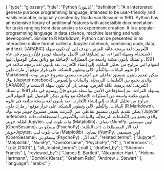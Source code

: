 {
    "type": "glossary",
    "title": "Python (بايثون)",
    "definition": "A n interpreted general-purpose programming language, intended to be user-friendly and easily readable, originally created by Guido van Rossum in 1991. Python has an extensive library of additional features with accessible documentation for tasks ranging from data analysis to experiment creation. It is a popular programming language in data science, machine learning and web development. Similar to R Markdown, Python can be presented in an interactive online format called a Jupyter notebook, combining code, data, and text. [:ARABIC] التَّعريف: لغة برمجة عامَّة الغرض، تهدف إلى أن تكون سهلة الاستخدام وسهلة القراءة.  تم إنشاؤها في الأصل بواسطة غويدو فإنَّ روسوم في عام 1991. و تمتلك بايثون مكتبة واسعة من المميّزات الإضافيَّة مع وثائق يمكن الوصول إليها للمهام التي تتراوح من تحليل البيانات إلى إنشاء التَّجارب. تعد بايثون لغة برمجة شائعة في علوم البيانات، والتَّعلُّم الآلي وتطوير الشبكة. على غرار موقع آر مارك داون (R Markdown)، يمكن تقديم بايثون بتنسيق تفاعلي عبر الإنترنت يسمى مشروع جوبتر نوت بوك (Jupyter notebook)، والذي يجمع بين التَّعليمات البرمجيَّة، والبيانات والنُّصوص. [:ARABIC] التَّعريف: لغة برمجة عامَّة الغرض، تهدف إلى أن تكون سهلة الاستخدام وسهلة القراءة.  تم إنشاؤها في الأصل بواسطة غويدو فإنَّ روسوم في عام 1991. و تمتلك بايثون مكتبة واسعة من المميّزات الإضافيَّة مع وثائق يمكن الوصول إليها للمهام التي تتراوح من تحليل البيانات إلى إنشاء التَّجارب. تعد بايثون لغة برمجة شائعة في علوم البيانات، والتَّعلُّم الآلي وتطوير الشبكة. على غرار موقع آر مارك داون (R Markdown)، يمكن تقديم بايثون بتنسيق تفاعلي عبر الإنترنت يسمى مشروع جوبتر نوت بوك (Jupyter notebook)، والذي يجمع بين التَّعليمات البرمجيَّة، والبيانات والنُّصوص. المصطلحات ذات الصِّلة: جوبترJupyter، مات بلوت ليب (Matplotlib)،  نمباي (NumPy، اوبن سيسمي (OpenSesame)، بيسكو بي (PsychoPy)، لغة الآر المصطلحات ذات الصِّلة: جوبترJupyter، مات بلوت ليب (Matplotlib) ، نمباي (NumPy، اوبن سيسمي (OpenSesame)، بيسكو بي (PsychoPy) ، لغة الآر",
    "related_terms": [
        "Jupyter",
        "Matplotlib",
        "NumPy",
        "OpenSesame",
        "PsychoPy",
        "R"
    ],
    "references": [
        "Lutz (2001)"
    ],
    "alt_related_terms": [
        null
    ],
    "drafted_by": [
        "Shannon Francis"
    ],
    "reviewed_by": [
        "James E. Bartlett",
        "Alexander Hart ",
        "Helena Hartmann",
        "Dominik Kiersz",
        "Graham Reid",
        "Andrew J. Stewart"
    ],
    "language": "arabic"
}